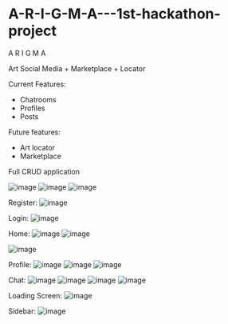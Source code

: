 # A-R-I-G-M-A---1st-hackathon-project

A  R  I  G  M  A


Art Social Media + Marketplace + Locator

Current Features:
- Chatrooms
- Profiles
- Posts

Future features:
- Art locator
- Marketplace

Full CRUD application


![image](https://user-images.githubusercontent.com/44330082/206951078-c78b8814-070d-4540-bf98-d8d58d643ede.png)
![image](https://user-images.githubusercontent.com/44330082/206951102-3cf724eb-63f5-4e05-b80d-305abe1aa99a.png)
![image](https://user-images.githubusercontent.com/44330082/206951146-26b71cdc-dbd3-47fc-889b-bb969e294a05.png)

Register:
![image](https://user-images.githubusercontent.com/44330082/206951212-2bca7124-d8e3-4bbd-b1d9-5940adf6eb5c.png)

Login:
![image](https://user-images.githubusercontent.com/44330082/206951274-1d3151f5-6d3f-4ae3-908f-6a95bdcff89f.png)

Home:
![image](https://user-images.githubusercontent.com/44330082/206950869-5758f8a3-bd6e-4ee7-b492-960682390acc.png)
![image](https://user-images.githubusercontent.com/44330082/206950971-ab2f0af0-d455-469a-8679-7dd044a63c28.png)

![image](https://user-images.githubusercontent.com/44330082/206950908-57b0fd3c-70cf-4908-8fa7-cbc7fc90a2ac.png)

Profile:
![image](https://user-images.githubusercontent.com/44330082/206950697-f0be2ef5-1544-4cf0-946d-1b224f65049b.png)
![image](https://user-images.githubusercontent.com/44330082/206952264-55f61d25-26c8-40c8-a39d-b646775bb2ab.png)
![image](https://user-images.githubusercontent.com/44330082/206952289-9abfb8e9-7422-4c8a-889c-88bcdb818301.png)

Chat:
![image](https://user-images.githubusercontent.com/44330082/206952477-95fed599-e617-4a72-a3e1-7eabd56a626d.png)
![image](https://user-images.githubusercontent.com/44330082/206952494-c04b8613-0f5e-4544-adcd-33b1bd0f170e.png)
![image](https://user-images.githubusercontent.com/44330082/206952580-7e67f8cd-c076-441a-86d4-7ead4207e1e8.png)
![image](https://user-images.githubusercontent.com/44330082/206952611-f5648a36-9137-44f5-8cd4-1603721f2cc9.png)



Loading Screen:
![image](https://user-images.githubusercontent.com/44330082/206952373-ca180d35-3e99-4790-ad1e-62a4f0171d6f.png)

Sidebar:
![image](https://user-images.githubusercontent.com/44330082/206952700-0aec39cd-fec2-458c-b2c2-641d99ae28c1.png)

